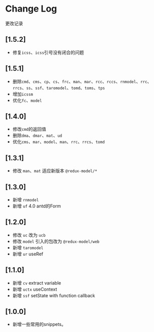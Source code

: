 # Change Log

更改记录

## [1.5.2]

- 修复`icss`、`icss`引号没有闭合的问题

## [1.5.1]

- 删除`cmd`、`cms`、`cp`、`cs`、`frc`、`man`、`mar`、`rcc`、`rccs`、`rnmodel`、`rrc`、`rrcs`、`ss`、`ssf`、`taromodel`、`tomd`、`toms`、`tps`
- 增加`icssm`
- 优化`fc`、`model`

## [1.4.0]

- 修改`cmd`的返回值
- 删除`dma`、`dmar`、`mat`、`ud`
- 优化`cms`、`mar`、`model`、`man`、`rrc`、`rrcs`、`tomd`

## [1.3.1]

- 修改 `man`、`mat` 适应新版本 `@redux-model/*`

## [1.3.0]

- 新增 `rnmodel`
- 新增 `uf` 4.0 antd的Form

## [1.2.0]

- 修改 `uc` 改为 `ucb`
- 修改 `model` 引入的包改为 `@redux-model/web`
- 新增 `taromodel`
- 新增 `ur` useRef

## [1.1.0]

- 新增 `cv` extract variable
- 新增 `uctx` useContext
- 新增 `ssf` setState with function callback

## [1.0.0]

- 新增一些常用的snippets。
